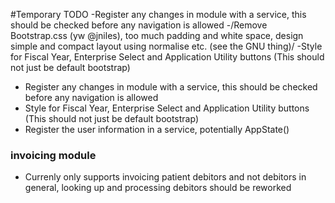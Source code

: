#Temporary TODO
  -Register any changes in module with a service, this should be checked before any navigation is allowed
  -/Remove Bootstrap.css (yw @jniles), too much padding and white space, design simple and compact layout using normalise etc. (see the GNU thing)/
  -Style for Fiscal Year, Enterprise Select and Application Utility buttons (This should not just be default bootstrap)
  - Register any changes in module with a service, this should be checked before any navigation is allowed
  - Style for Fiscal Year, Enterprise Select and Application Utility buttons (This should not just be default bootstrap)
  - Register the user information in a service, potentially AppState()

### invoicing module ###
 * Currenly only supports invoicing patient debitors and not debitors in general, looking up and processing debitors should be reworked

